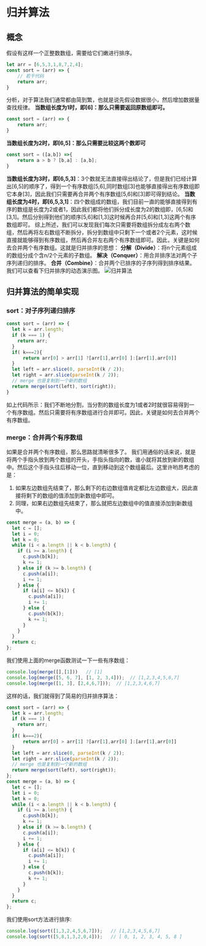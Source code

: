 # 归并算法

## 概念
假设有这样一个正整数数组，需要给它们嫩进行排序。
```javascript
let arr = [6,5,3,1,8,7,2,4];
const sort = (arr) => {
    // 若干代码
    return arr;
}
```
分析，对于算法我们通常都由简到繁，也就是说先假设数据很小，然后增加数据量查找规律。
**当数组长度为1时，即[6]：那么只需要返回原数组即可。**
```javascript
const sort = (arr) => {
    return arr;
}
```
**当数组长度为2时，即[6,5]：那么只需要比较这两个数即可**
```javascript
const sort = ([a,b]) =>{
    return a > b ? [b,a] : [a,b];
}
```


**当数组长度为3时，即[6,5,3]**：3个数就无法直接得出结论了，但是我们已经计算出[6,5]的顺序了，得到一个有序数组[5,6],同时数组[3]也能够直接得出有序数组即它本身[3]，因此我们只需要再合并两个有序数组[5,6]和[3]即可得到结论。
**当数组长度为4时，即[6,5,3,1]**：四个数组成的数组，我们目前一直的能够直接得到有序的数组是长度为2或者1，因此我们都将他们拆分成长度为2的数组即，[6,5]和[3,1]。然后分别得到他们的顺序[5,6]和[1,3]这时候再合并[5,6]和[1,3]这两个有序数组即可。
综上所述，我们可以发现我们每次只需要将数组拆分成左右两个数组，然后再将左右数组不断拆分，拆分到数组中只剩下一个或者2个元素，这时候直接就能够得到有序数组，然后再合并左右两个有序数组即可。因此，关键是如何去合并两个有序数组。这就是归并排序的思想：
**分解（Divide）**：将n个元素组成的数组分成个含n/2个元素的子数组。
**解决（Conquer）**：用合并排序法对两个子序列递归的排序。
**合并（Combine）**：合并两个已排序的子序列得到排序结果。
我们可以查看下归并排序的动态演示图。
![归并算法](https://ftp.bmp.ovh/imgs/2020/11/b8433a0a5b31a24e.webp)

## 归并算法的简单实现
### sort：对子序列递归排序
```javascript
const sort = (arr) => {
  let k = arr.length;
  if (k === 1) {
    return arr;
  }
  if( k===2){
      return arr[0] > arr[1] ?[arr[1],arr[0] ]:[arr[1],arr[0]]
  }
  let left = arr.slice(0, parseInt(k / 2));
  let right = arr.slice(parseInt(k / 2));
  // merge 也是复制到一个新的数组
  return merge(sort(left), sort(right));
}
```
如上代码所示：我们不断地分割，当分割的数组长度为1或者2时就很容易得到一个有序数组。然后只需要将有序数组进行合并即可。因此，关键是如何去合并两个有序数组。

### merge：合并两个有序数组
如果是合并两个有序数组，那么思路就清晰很多了。
我们用通俗的话来说，就是将两个手指头放到两个数组的开头，手指头指向的数，谁小就将其放到新的数组中。然后这个手指头往后移动一位，直到移动到这个数组最后。这里许哟昂考虑的是：
1. 如果左边数组先结束了，那么剩下的右边数组值肯定都比左边数组大，因此直接将剩下的数组的值添加到新数组中即可。
2. 同理，如果右边数组先结束了，那么就把左边数组中的值直接添加到新数组中。
```javascript
const merge = (a, b) => {
  let c = [];
  let i = 0;
  let k = 0;
  while (i < a.length || k < b.length) {
    if (i >= a.length) {
      c.push(b[k]);
      k += 1;
    } else if (k >= b.length) {
      c.push(a[i]);
      i += 1;
    } else {
      if (a[i] <= b[k]) {
        c.push(a[i]);
        i += 1;
      } else {
        c.push(b[k]);
        k += 1;
      }
    }
  }
  return c;
};
```
我们使用上面的merge函数测试一下一些有序数组：
```javascript
console.log(merge([],[1]))   // [1]
console.log(merge([5, 6, 7], [1, 2, 3,4]));  // [1,2,3,4,5,6,7]
console.log(merge([1, 3], [2,4,6,7]));  // [1,2,3,4,6,7]
```
这样的话，我们就得到了简易的归并排序算法：
```javascript
const sort = (arr) => {
  let k = arr.length;
  if (k === 1) {
    return arr;
  }
  if( k===2){
      return arr[0] > arr[1] ?[arr[1],arr[0] ]:[arr[1],arr[0]]
  }
  let left = arr.slice(0, parseInt(k / 2));
  let right = arr.slice(parseInt(k / 2));
  // merge 也是复制到一个新的数组
  return merge(sort(left), sort(right));
};
const merge = (a, b) => {
  let c = [];
  let i = 0;
  let k = 0;
  while (i < a.length || k < b.length) {
    if (i >= a.length) {
      c.push(b[k]);
      k += 1;
    } else if (k >= b.length) {
      c.push(a[i]);
      i += 1;
    } else {
      if (a[i] <= b[k]) {
        c.push(a[i]);
        i += 1;
      } else {
        c.push(b[k]);
        k += 1;
      }
    }
  }
  return c;
};
```
我们使用sort方法进行排序:
```javascript
console.log(sort([1,3,2,4,5,6,7]));   // [1,2,3,4,5,6,7]
console.log(sort([5,8,1,3,2,0,4]));   // [ 0, 1, 2, 3, 4, 5, 8 ]
```